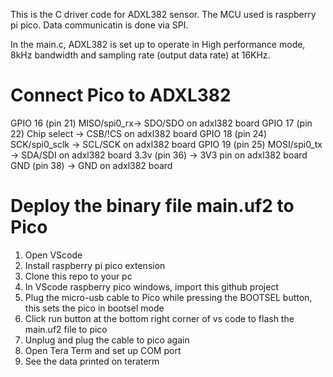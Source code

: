 
This is the C driver code for ADXL382 sensor. The MCU used is raspberry pi pico. Data communicatin is done via SPI.

In the main.c, ADXL382 is set up to operate in High performance mode, 8kHz bandwidth and sampling rate (output data rate) at 16KHz.

# Connect Pico to ADXL382
GPIO 16 (pin 21) MISO/spi0_rx-> SDO/SDO on adxl382 board
GPIO 17 (pin 22) Chip select -> CSB/!CS on adxl382 board
GPIO 18 (pin 24) SCK/spi0_sclk -> SCL/SCK on adxl382 board
GPIO 19 (pin 25) MOSI/spi0_tx -> SDA/SDI on adxl382 board
3.3v (pin 36) -> 3V3 pin on adxl382 board
GND (pin 38)  -> GND on adxl382 board

# Deploy the binary file main.uf2 to Pico
1. Open VScode
2. Install raspberry pi pico extension
3. Clone this repo to your pc
4. In VScode raspberry pico windows, import this github project
5. Plug the micro-usb cable to Pico while pressing the BOOTSEL button, this sets the pico in bootsel mode
6. Click run button at the bottom right corner of vs code to flash the main.uf2 file to pico
7. Unplug and plug the cable to pico again
8. Open Tera Term and set up COM port
9. See the data printed on teraterm
